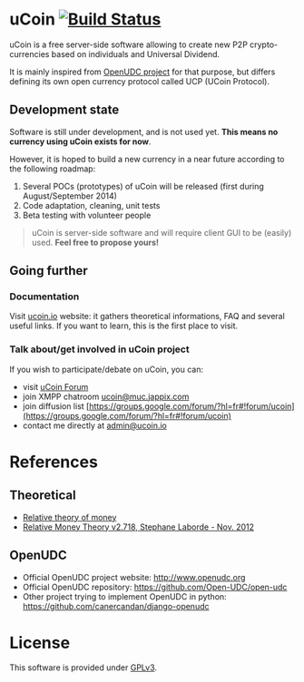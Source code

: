 # uCoin [![Build Status](https://api.travis-ci.org/ucoin-io/ucoin.png)](https://travis-ci.org/ucoin-io/ucoin)

uCoin is a free server-side software allowing to create new P2P crypto-currencies based on individuals and Universal Dividend.

It is mainly inspired from [OpenUDC project](https://github.com/Open-UDC/open-udc) for that purpose, but differs defining its own open currency protocol called UCP (UCoin Protocol).

## Development state

Software is still under development, and is not used yet. **This means no currency using uCoin exists for now**.

However, it is hoped to build a new currency in a near future according to the following roadmap:

1. Several POCs (prototypes) of uCoin will be released (first during August/September 2014)
2. Code adaptation, cleaning, unit tests
3. Beta testing with volunteer people

> uCoin is server-side software and will require client GUI to be (easily) used. **Feel free to propose yours!**

## Going further

### Documentation

Visit [ucoin.io](http://ucoin.io) website: it gathers theoretical informations, FAQ and several useful links. If you want to learn, this is the first place to visit.

### Talk about/get involved in uCoin project

If you wish to participate/debate on uCoin, you can:

* visit [uCoin Forum](http://forum.ucoin.io)
* join XMPP chatroom [ucoin@muc.jappix.com](https://jappix.com/)
* join diffusion list [https://groups.google.com/forum/?hl=fr#!forum/ucoin](https://groups.google.com/forum/?hl=fr#!forum/ucoin)
* contact me directly at [admin@ucoin.io](mailto:admin@ucoin.io)

# References

## Theoretical
* [Relative theory of money](http://vit.free.fr/TRM/en_US/)
* [Relative Money Theory v2.718, Stephane Laborde - Nov. 2012](http://wiki.creationmonetaire.info/index.php?title=Main_Page)

## OpenUDC

* Official OpenUDC project website: <http://www.openudc.org>
* Official OpenUDC repository: <https://github.com/Open-UDC/open-udc>
* Other project trying to implement OpenUDC in python: <https://github.com/canercandan/django-openudc>

# License

This software is provided under [GPLv3](https://raw.github.com/ucoin-io/ucoin/master/LICENSE).
